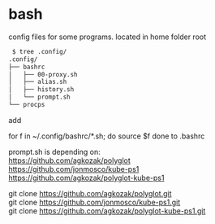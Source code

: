 # bash

config files for some programs. located in home folder root

```bash
 $ tree .config/
.config/
├── bashrc
│   ├── 00-proxy.sh
│   ├── alias.sh
│   ├── history.sh
│   └── prompt.sh
└── procps
```


add

for f in ~/.config/bashrc/*.sh; do
  source $f
done
to .bashrc

prompt.sh is depending on:   
https://github.com/agkozak/polyglot  
https://github.com/jonmosco/kube-ps1  
https://github.com/agkozak/polyglot-kube-ps1  

git clone https://github.com/agkozak/polyglot.git  
git clone https://github.com/jonmosco/kube-ps1.git  
git clone https://github.com/agkozak/polyglot-kube-ps1.git  
